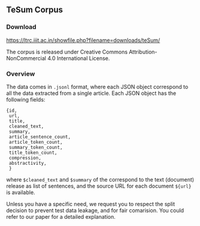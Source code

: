 ## TeSum Corpus

### Download

https://ltrc.iiit.ac.in/showfile.php?filename=downloads/teSum/

The corpus is released under Creative Commons Attribution-NonCommercial 4.0 International License.

### Overview
The data comes in `.jsonl` format, where each JSON object correspond to all the data extracted from a single article. Each JSON object has the following fields:
```
{id,
 url,
 title,
 cleaned_text,
 summary,
 article_sentence_count,
 article_token_count,
 summary_token_count,
 title_token_count,
 compression,
 abstractivity,
 }
```
where `$cleaned_text` and `$summary` of the correspond to the text (document) release as list of sentences, and the source URL for each document `${url}` is available.

Unless you have a specific need, we request you to respect the split decision to prevent test data leakage, and for fair comarision. You could refer to our paper for a detailed explanation.


